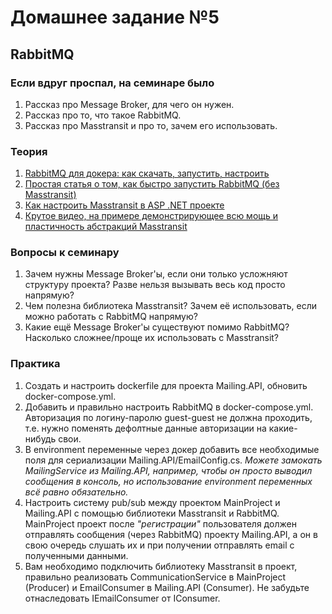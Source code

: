 ﻿# Домашнее задание №5

## RabbitMQ

### Если вдруг проспал, на семинаре было
1. Рассказ про Message Broker, для чего он нужен.
2. Рассказ про то, что такое RabbitMQ.
3. Рассказ про Masstransit и про то, зачем его использовать.

### Теория
1. [RabbitMQ для докера: как скачать, запустить, настроить](https://habr.com/ru/companies/southbridge/articles/704208/)
1. [Простая статья о том, как быстро запустить RabbitMQ (без Masstransit)](https://habr.com/ru/articles/649915/)
2. [Как настроить Masstransit в ASP .NET проекте](https://www.youtube.com/watch?v=CTKWFMZVIWA&ab_channel=MilanJovanovi%C4%87)
3. [Крутое видео, на примере демонстрирующее всю мощь и пластичность абстракций Masstransit](https://www.youtube.com/watch?v=4FFYefcx4Bg&ab_channel=NickChapsas)

### Вопросы к семинару
1. Зачем нужны Message Broker'ы, если они только усложняют структуру проекта? Разве нельзя вызывать весь код просто напрямую?
2. Чем полезна библиотека Masstransit? Зачем её использовать, если можно работать с RabbitMQ напрямую?
3. Какие ещё Message Broker'ы существуют помимо RabbitMQ? Насколько сложнее/проще их использовать с Masstransit?

### Практика
1. Создать и настроить dockerfile для проекта Mailing.API, обновить docker-compose.yml.
2. Добавить и правильно настроить RabbitMQ в docker-compose.yml. Авторизация по логину-паролю guest-guest не должна проходить, т.е. нужно поменять дефолтные данные авторизации на какие-нибудь свои.
3. В environment переменные через докер добавить все необходимые поля для сериализации Mailing.API/EmailConfig.cs. _Можете замокать MailingService из Mailing.API, например, чтобы он просто выводил сообщения в консоль, но использование environment переменных всё равно обязательно._
4. Настроить систему pub/sub между проектом MainProject и Mailing.API с помощью библиотеки Masstransit и RabbitMQ. MainProject проект после _"регистрации"_ пользователя должен отправлять сообщения (через RabbitMQ) проекту Mailing.API, а он в свою очередь слушать их и при получении отправлять email с полученными данными.
5. Вам необходимо подключить библиотеку Masstransit в проект, правильно реализовать CommunicationService в MainProject (Producer) и EmailConsumer в Mailing.API (Consumer). Не забудьте отнаследовать IEmailConsumer от IConsumer<TMessage>.